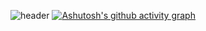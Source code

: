 ![header](https://capsule-render.vercel.app/api?type=waving&height=250&color=auto&text=HI👋%20I%20AM%20JIWON!&fontSize=40&animation=twinkling)
[![Ashutosh's github activity graph](https://github-readme-activity-graph.cyclic.app/graph?username=ki-ottl&theme=github-compact)](https://github.com/ashutosh00710/github-readme-activity-graph)


<!--
**ki-ottl/ki-ottl** is a ✨ _special_ ✨ repository because its `README.md` (this file) appears on your GitHub profile.

Here are some ideas to get you started:

- 🔭 I’m currently working on ...
- 🌱 I’m currently learning ...
- 👯 I’m looking to collaborate on ...
- 🤔 I’m looking for help with ...
- 💬 Ask me about ...
- 📫 How to reach me: ...
- 😄 Pronouns: ...
- ⚡ Fun fact: ...
-->
